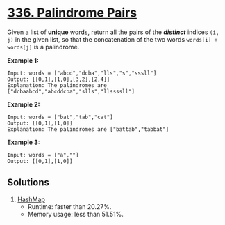 # [336. Palindrome Pairs](https://leetcode.com/problems/palindrome-pairs/)

Given a list of **unique** words, return all the pairs of the **_distinct_** indices `(i, j)` in the given list, so that the concatenation of the two words `words[i] + words[j]` is a palindrome.

**Example 1:**

```
Input: words = ["abcd","dcba","lls","s","sssll"]
Output: [[0,1],[1,0],[3,2],[2,4]]
Explanation: The palindromes are ["dcbaabcd","abcddcba","slls","llssssll"]
```

**Example 2:**

```
Input: words = ["bat","tab","cat"]
Output: [[0,1],[1,0]]
Explanation: The palindromes are ["battab","tabbat"]
```

**Example 3:**

```
Input: words = ["a",""]
Output: [[0,1],[1,0]]
```

## Solutions
1. [HashMap](./PalindromePairs.java)
    - Runtime: faster than 20.27%.
    - Memory usage: less than 51.51%.
